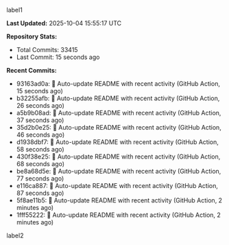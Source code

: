 
label1 
<!-- ACTIVITY_START -->
**Last Updated:** 2025-10-04 15:55:17 UTC

**Repository Stats:**
- Total Commits: 33415
- Last Commit: 15 seconds ago

**Recent Commits:**
- 93163ad0a: 🤖 Auto-update README with recent activity (GitHub Action, 15 seconds ago)
- b32255afb: 🤖 Auto-update README with recent activity (GitHub Action, 26 seconds ago)
- a5b9b08ad: 🤖 Auto-update README with recent activity (GitHub Action, 37 seconds ago)
- 35d2b0e25: 🤖 Auto-update README with recent activity (GitHub Action, 46 seconds ago)
- d1938dbf7: 🤖 Auto-update README with recent activity (GitHub Action, 58 seconds ago)
- 430f38e25: 🤖 Auto-update README with recent activity (GitHub Action, 68 seconds ago)
- be8a68d5e: 🤖 Auto-update README with recent activity (GitHub Action, 77 seconds ago)
- e116ca887: 🤖 Auto-update README with recent activity (GitHub Action, 87 seconds ago)
- 5f8ae11b5: 🤖 Auto-update README with recent activity (GitHub Action, 2 minutes ago)
- 1fff55222: 🤖 Auto-update README with recent activity (GitHub Action, 2 minutes ago)
<!-- ACTIVITY_END -->

label2
